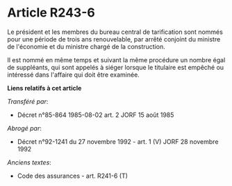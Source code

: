 # Article R243-6

Le président et les membres du bureau central de tarification sont nommés pour une période de trois ans renouvelable, par
arrêté conjoint du ministre de l'économie et du ministre chargé de la construction.

Il est nommé en même temps et suivant la même procédure un nombre égal de suppléants, qui sont appelés à siéger lorsque le
titulaire est empêché ou intéressé dans l'affaire qui doit être examinée.

**Liens relatifs à cet article**

_Transféré par_:

  - Décret n°85-864 1985-08-02 art. 2 JORF 15 août 1985

_Abrogé par_:

  - Décret n°92-1241 du 27 novembre 1992 - art. 1 (V) JORF 28 novembre 1992

_Anciens textes_:

  - Code des assurances - art. R241-6 (T)
